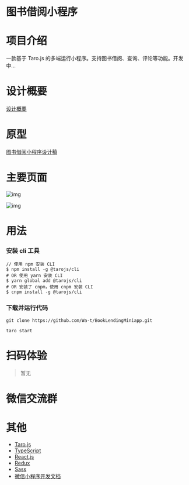 # 图书借阅小程序


# 项目介绍

一款基于 Taro.js 的多端运行小程序。支持图书借阅、查询、评论等功能。开发中...

# 设计概要
[设计概要](https://www.yuque.com/gmagit/kzpwn1)


# 原型

[图书借阅小程序设计稿](https://org.modao.cc/app/OVz3NVag7RWccjCwm0HrO6aEySQAxqG)

# 主要页面

![img](https://cdn.nlark.com/yuque/0/2019/png/103124/1565049345568-6c268896-8f37-4982-b9ca-dd1e3f85370b.png)

![img](https://cdn.nlark.com/yuque/0/2019/png/103124/1565049711025-d18b447c-3de5-49e8-8c79-85681462d1c2.png)

# 用法

### 安装 cli 工具

```
// 使用 npm 安装 CLI
$ npm install -g @tarojs/cli
# OR 使用 yarn 安装 CLI
$ yarn global add @tarojs/cli
# OR 安装了 cnpm，使用 cnpm 安装 CLI
$ cnpm install -g @tarojs/cli
```

### 下载并运行代码

```
git clone https://github.com/Wa-t/BookLendingMiniapp.git

taro start
```
# 扫码体验
> 暂无

# 微信交流群


# 其他

- [Taro.js](https://nervjs.github.io/taro/docs/GETTING-STARTED.html)
- [TypeScript](https://www.tslang.cn/docs/home.html)
- [React.js](https://zh-hans.reactjs.org/)
- [Redux](https://cn.redux.js.org/)
- [Sass](http://sass.bootcss.com/docs/sass-reference/)
- [微信小程序开发文档](https://developers.weixin.qq.com/miniprogram/dev/framework/)
